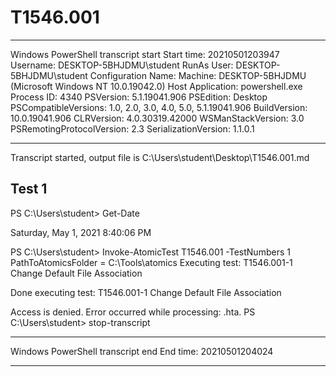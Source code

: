 ﻿# T1546.001

**********************
Windows PowerShell transcript start
Start time: 20210501203947
Username: DESKTOP-5BHJDMU\student
RunAs User: DESKTOP-5BHJDMU\student
Configuration Name: 
Machine: DESKTOP-5BHJDMU (Microsoft Windows NT 10.0.19042.0)
Host Application: powershell.exe
Process ID: 4340
PSVersion: 5.1.19041.906
PSEdition: Desktop
PSCompatibleVersions: 1.0, 2.0, 3.0, 4.0, 5.0, 5.1.19041.906
BuildVersion: 10.0.19041.906
CLRVersion: 4.0.30319.42000
WSManStackVersion: 3.0
PSRemotingProtocolVersion: 2.3
SerializationVersion: 1.1.0.1
**********************
Transcript started, output file is C:\Users\student\Desktop\T1546.001.md

## Test 1

PS C:\Users\student> Get-Date

Saturday, May 1, 2021 8:40:06 PM


PS C:\Users\student> Invoke-AtomicTest T1546.001 -TestNumbers 1
PathToAtomicsFolder = C:\Tools\atomics
Executing test:
T1546.001-1 Change Default File Association

Done executing test:
T1546.001-1 Change Default File Association

Access is denied.
Error occurred while processing: .hta.
PS C:\Users\student> stop-transcript
**********************
Windows PowerShell transcript end
End time: 20210501204024
**********************
